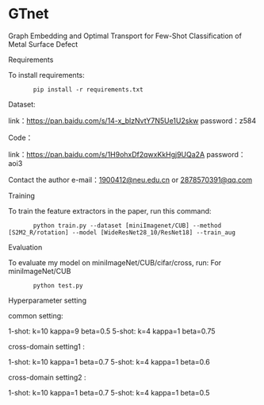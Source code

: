 # GTnet
Graph Embedding and Optimal Transport for Few-Shot Classification of Metal Surface Defect

Requirements

To install requirements:

           pip install -r requirements.txt

Dataset:

link：https://pan.baidu.com/s/14-x_blzNvtY7N5Ue1U2skw password：z584

Code：

link：https://pan.baidu.com/s/1H9ohxDf2qwxKkHgj9UQa2A password：aoi3 

Contact the author e-mail：1900412@neu.edu.cn or 2878570391@qq.com

Training

To train the feature extractors in the paper, run this command:

           python train.py --dataset [miniImagenet/CUB] --method [S2M2_R/rotation] --model [WideResNet28_10/ResNet18] --train_aug

Evaluation

To evaluate my model on miniImageNet/CUB/cifar/cross, run:
For miniImageNet/CUB

           python test.py



Hyperparameter setting

common setting:

1-shot: k=10 kappa=9 beta=0.5 5-shot: k=4 kappa=1 beta=0.75

cross-domain setting1 :

1-shot: k=10 kappa=1 beta=0.7 5-shot: k=4 kappa=1 beta=0.6

cross-domain setting2 :

1-shot: k=10 kappa=1 beta=0.7 5-shot: k=4 kappa=1 beta=0.5
